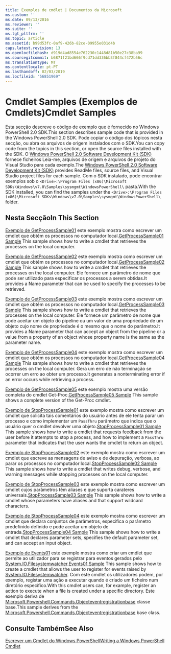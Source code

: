```yaml
---
title: Exemplos de cmdlet | Documentos da Microsoft
ms.custom: ''
ms.date: 09/13/2016
ms.reviewer: ''
ms.suite: ''
ms.tgt_pltfrm: ''
ms.topic: article
ms.assetid: b99d53fc-0af9-426b-82ce-09955e031d4b
caps.latest.revision: 13
ms.openlocfilehash: d919d4ad8554e762230c1448d81b50e27c38ba99
ms.sourcegitcommit: b6871f21bd666f9cd71dd336bb3f844cf472b56c
ms.translationtype: MT
ms.contentlocale: pt-PT
ms.lasthandoff: 02/03/2019
ms.locfileid: "56851969"
---
```

# <a name="cmdlet-samples"></a><span data-ttu-id="69604-102">Cmdlet Samples (Exemplos de Cmdlets)</span><span class="sxs-lookup"><span data-stu-id="69604-102">Cmdlet Samples</span></span>

<span data-ttu-id="69604-103">Esta secção descreve o código de exemplo que é fornecido no Windows PowerShell 2.0 SDK.</span><span class="sxs-lookup"><span data-stu-id="69604-103">This section describes sample code that is provided in the Windows PowerShell 2.0 SDK.</span></span> <span data-ttu-id="69604-104">Pode copiar o código dos tópicos nesta secção, ou abra os arquivos de origem instalados com o SDK.</span><span class="sxs-lookup"><span data-stu-id="69604-104">You can copy code from the topics in this section, or open the source files installed with the SDK.</span></span> <span data-ttu-id="69604-105">O [Windows PowerShell 2.0 Software Development Kit (SDK)](https://www.microsoft.com/en-us/download/details.aspx?id=2560) fornece ficheiros Leia-me, arquivos de origem e arquivos de projeto do Visual Studio para cada exemplo.</span><span class="sxs-lookup"><span data-stu-id="69604-105">The [Windows PowerShell 2.0 Software Development Kit (SDK)](https://www.microsoft.com/en-us/download/details.aspx?id=2560) provides ReadMe files, source files, and Visual Studio project files for each sample.</span></span> <span data-ttu-id="69604-106">Com o SDK instalado, pode encontrar exemplos sob o `<Drive>:\Program Files (x86)\Microsoft SDKs\Windows\v7.0\Samples\sysmgmt\WindowsPowerShell\` pasta.</span><span class="sxs-lookup"><span data-stu-id="69604-106">With the SDK installed, you can find the samples under the `<Drive>:\Program Files (x86)\Microsoft SDKs\Windows\v7.0\Samples\sysmgmt\WindowsPowerShell\` folder.</span></span>

## <a name="in-this-section"></a><span data-ttu-id="69604-107">Nesta Secção</span><span class="sxs-lookup"><span data-stu-id="69604-107">In This Section</span></span>

<span data-ttu-id="69604-108">[Exemplo de GetProcessSample01](./getprocesssample01-sample.md) este exemplo mostra como escrever um cmdlet que obtém os processos no computador local.</span><span class="sxs-lookup"><span data-stu-id="69604-108">[GetProcessSample01 Sample](./getprocesssample01-sample.md) This sample shows how to write a cmdlet that retrieves the processes on the local computer.</span></span>

<span data-ttu-id="69604-109">[Exemplo de GetProcessSample02](./getprocesssample02-sample.md) este exemplo mostra como escrever um cmdlet que obtém os processos no computador local.</span><span class="sxs-lookup"><span data-stu-id="69604-109">[GetProcessSample02 Sample](./getprocesssample02-sample.md) This sample shows how to write a cmdlet that retrieves the processes on the local computer.</span></span> <span data-ttu-id="69604-110">Ele fornece um parâmetro de nome que pode ser utilizado para especificar os processos a serem obtidas.</span><span class="sxs-lookup"><span data-stu-id="69604-110">It provides a Name parameter that can be used to specify the processes to be retrieved.</span></span>

<span data-ttu-id="69604-111">[Exemplo de GetProcessSample03](./getprocesssample03-sample.md) este exemplo mostra como escrever um cmdlet que obtém os processos no computador local.</span><span class="sxs-lookup"><span data-stu-id="69604-111">[GetProcessSample03 Sample](./getprocesssample03-sample.md) This sample shows how to write a cmdlet that retrieves the processes on the local computer.</span></span> <span data-ttu-id="69604-112">Ele fornece um parâmetro de nome que pode aceitar um objeto do pipeline ou um valor de uma propriedade de um objeto cujo nome de propriedade é o mesmo que o nome do parâmetro.</span><span class="sxs-lookup"><span data-stu-id="69604-112">It provides a Name parameter that can accept an object from the pipeline or a value from a property of an object whose property name is the same as the parameter name.</span></span>

<span data-ttu-id="69604-113">[Exemplo de GetProcessSample04](./getprocesssample04-sample.md) este exemplo mostra como escrever um cmdlet que obtém os processos no computador local.</span><span class="sxs-lookup"><span data-stu-id="69604-113">[GetProcessSample04 Sample](./getprocesssample04-sample.md) This sample shows how to write a cmdlet that retrieves the processes on the local computer.</span></span> <span data-ttu-id="69604-114">Gera um erro de não terminação se ocorrer um erro ao obter um processo.</span><span class="sxs-lookup"><span data-stu-id="69604-114">It generates a nonterminating error if an error occurs while retrieving a process.</span></span>

<span data-ttu-id="69604-115">[Exemplo de GetProcessSample05](./getprocesssample05-sample.md) este exemplo mostra uma versão completa do cmdlet Get-Proc.</span><span class="sxs-lookup"><span data-stu-id="69604-115">[GetProcessSample05 Sample](./getprocesssample05-sample.md) This sample shows a complete version of the Get-Proc cmdlet.</span></span>

<span data-ttu-id="69604-116">[Exemplo de StopProcessSample01](./stopprocesssample01-sample.md) este exemplo mostra como escrever um cmdlet que solicita tais comentários do usuário antes de ele tenta parar um processo e como implementar um `PassThru` parâmetro que indica que o usuário quer o cmdlet devolver uma objeto.</span><span class="sxs-lookup"><span data-stu-id="69604-116">[StopProcessSample01 Sample](./stopprocesssample01-sample.md) This sample shows how to write a cmdlet that requests feedback from the user before it attempts to stop a process, and how to implement a `PassThru` parameter that indicates that the user wants the cmdlet to return an object.</span></span>

<span data-ttu-id="69604-117">[Exemplo de StopProcessSample02](./stopprocesssample02-sample.md) este exemplo mostra como escrever um cmdlet que escreve as mensagens de aviso e de depuração, verbosa, ao parar os processos no computador local.</span><span class="sxs-lookup"><span data-stu-id="69604-117">[StopProcessSample02 Sample](./stopprocesssample02-sample.md) This sample shows how to write a cmdlet that writes debug, verbose, and warning messages while stopping processes on the local computer.</span></span>

<span data-ttu-id="69604-118">[Exemplo de StopProcessSample03](./stopprocesssample03-sample.md) este exemplo mostra como escrever um cmdlet cujos parâmetros têm aliases e que suporta carateres universais.</span><span class="sxs-lookup"><span data-stu-id="69604-118">[StopProcessSample03 Sample](./stopprocesssample03-sample.md) This sample shows how to write a cmdlet whose parameters have aliases and that support wildcard characters.</span></span>

<span data-ttu-id="69604-119">[Exemplo de StopProcessSample04](./stopprocesssample04-sample.md) este exemplo mostra como escrever um cmdlet que declara conjuntos de parâmetros, especifica o parâmetro predefinido definido e pode aceitar um objeto de entrada.</span><span class="sxs-lookup"><span data-stu-id="69604-119">[StopProcessSample04 Sample](./stopprocesssample04-sample.md) This sample shows how to write a cmdlet that declares parameter sets, specifies the default parameter set, and can accept an input object.</span></span>

<span data-ttu-id="69604-120">[Exemplo de Events01](./events01-sample.md) este exemplo mostra como criar um cmdlet que permite ao utilizador para se registrar para eventos gerados pelo [System.IO.Filesystemwatcher](/dotnet/api/System.IO.FileSystemWatcher).</span><span class="sxs-lookup"><span data-stu-id="69604-120">[Events01 Sample](./events01-sample.md) This sample shows how to create a cmdlet that allows the user to register for events raised by [System.IO.Filesystemwatcher](/dotnet/api/System.IO.FileSystemWatcher).</span></span> <span data-ttu-id="69604-121">Com este cmdlet os utilizadores podem, por exemplo, registar uma ação a executar quando é criado um ficheiro num diretório específico.</span><span class="sxs-lookup"><span data-stu-id="69604-121">With this cmdlet users can, for example, register an action to execute when a file is created under a specific directory.</span></span> <span data-ttu-id="69604-122">Este exemplo deriva de [Microsoft.Powershell.Commands.Objecteventregistrationbase](/dotnet/api/Microsoft.PowerShell.Commands.ObjectEventRegistrationBase) classe base.</span><span class="sxs-lookup"><span data-stu-id="69604-122">This sample derives from the [Microsoft.Powershell.Commands.Objecteventregistrationbase](/dotnet/api/Microsoft.PowerShell.Commands.ObjectEventRegistrationBase) base class.</span></span>

## <a name="see-also"></a><span data-ttu-id="69604-123">Consulte Também</span><span class="sxs-lookup"><span data-stu-id="69604-123">See Also</span></span>

[<span data-ttu-id="69604-124">Escrever um Cmdlet do Windows PowerShell</span><span class="sxs-lookup"><span data-stu-id="69604-124">Writing a Windows PowerShell Cmdlet</span></span>](./writing-a-windows-powershell-cmdlet.md)
